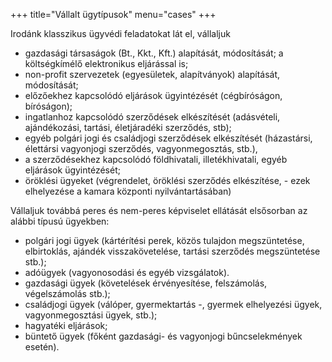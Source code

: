 +++
title="Vállalt ügytípusok"
menu="cases"
+++

Irodánk klasszikus ügyvédi feladatokat lát el, vállaljuk

- gazdasági társaságok (Bt., Kkt., Kft.) alapítását, módosítását; a költségkímélő elektronikus eljárással is;
- non-profit szervezetek (egyesületek, alapítványok) alapítását, módosítását;
- előzőekhez kapcsolódó eljárások ügyintézését (cégbíróságon, bíróságon);
- ingatlanhoz kapcsolódó szerződések elkészítését (adásvételi, ajándékozási, tartási, életjáradéki szerződés, stb);
- egyéb polgári jogi és családjogi szerződések elkészítését (házastársi, élettársi vagyonjogi szerződés, vagyonmegosztás, stb.),
- a szerződésekhez kapcsolódó földhivatali, illetékhivatali, egyéb eljárások ügyintézését;
- öröklési ügyeket (végrendelet, öröklési szerződés elkészítése, - ezek elhelyezése a kamara  központi nyilvántartásában)

Vállaljuk továbbá peres és nem-peres képviselet ellátását elsősorban az alábbi típusú ügyekben:

- polgári jogi ügyek (kártérítési perek, közös tulajdon megszüntetése, elbirtoklás, ajándék visszakövetelése, tartási szerződés megszüntetése stb.);
- adóügyek (vagyonosodási és egyéb vizsgálatok).
- gazdasági ügyek (követelések érvényesítése, felszámolás, végelszámolás stb.);
- családjogi ügyek (válóper, gyermektartás -, gyermek elhelyezési ügyek, vagyonmegosztási ügyek, stb.);
- hagyatéki eljárások;
- büntető ügyek (főként gazdasági- és vagyonjogi bűncselekmények esetén).
